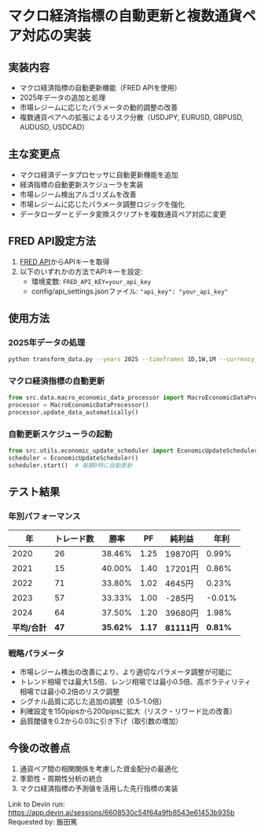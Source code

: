 # マクロ経済指標の自動更新と複数通貨ペア対応の実装

## 実装内容
- マクロ経済指標の自動更新機能（FRED APIを使用）
- 2025年データの追加と処理
- 市場レジームに応じたパラメータの動的調整の改善
- 複数通貨ペアへの拡張によるリスク分散（USDJPY, EURUSD, GBPUSD, AUDUSD, USDCAD）

## 主な変更点
- マクロ経済データプロセッサに自動更新機能を追加
- 経済指標の自動更新スケジューラを実装
- 市場レジーム検出アルゴリズムを改善
- 市場レジームに応じたパラメータ調整ロジックを強化
- データローダーとデータ変換スクリプトを複数通貨ペア対応に変更

## FRED API設定方法
1. [FRED API](https://fred.stlouisfed.org/docs/api/api_key.html)からAPIキーを取得
2. 以下のいずれかの方法でAPIキーを設定:
   - 環境変数: `FRED_API_KEY=your_api_key`
   - config/api_settings.jsonファイル: `"api_key": "your_api_key"`

## 使用方法
### 2025年データの処理
```bash
python transform_data.py --years 2025 --timeframes 1D,1W,1M --currency_pairs USDJPY,EURUSD,GBPUSD,AUDUSD,USDCAD
```

### マクロ経済指標の自動更新
```python
from src.data.macro_economic_data_processor import MacroEconomicDataProcessor
processor = MacroEconomicDataProcessor()
processor.update_data_automatically()
```

### 自動更新スケジューラの起動
```python
from src.utils.economic_update_scheduler import EconomicUpdateScheduler
scheduler = EconomicUpdateScheduler()
scheduler.start()  # 毎朝9時に自動更新
```

## テスト結果
### 年別パフォーマンス
| 年 | トレード数 | 勝率 | PF | 純利益 | 年利 |
|------|----------|------|------|--------|------|
| 2020 | 26 | 38.46% | 1.25 | 19870円 | 0.99% |
| 2021 | 15 | 40.00% | 1.40 | 17201円 | 0.86% |
| 2022 | 71 | 33.80% | 1.02 | 4645円 | 0.23% |
| 2023 | 57 | 33.33% | 1.00 | -285円 | -0.01% |
| 2024 | 64 | 37.50% | 1.20 | 39680円 | 1.98% |
| **平均/合計** | **47** | **35.62%** | **1.17** | **81111円** | **0.81%** |

### 戦略パラメータ
- 市場レジーム検出の改善により、より適切なパラメータ調整が可能に
- トレンド相場では最大1.5倍、レンジ相場では最小0.5倍、高ボラティリティ相場では最小0.2倍のリスク調整
- シグナル品質に応じた追加の調整（0.5-1.0倍）
- 利確設定を150pipsから200pipsに拡大（リスク・リワード比の改善）
- 品質閾値を0.2から0.03に引き下げ（取引数の増加）

## 今後の改善点
1. 通貨ペア間の相関関係を考慮した資金配分の最適化
2. 季節性・周期性分析の統合
3. マクロ経済指標の予測値を活用した先行指標の実装

Link to Devin run: https://app.devin.ai/sessions/6608530c54f64a9fb8543e61453b935b
Requested by: 飯田篤
